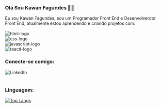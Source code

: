 ### Olá Sou Kawan Fagundes 🏄‍♂️

Eu sou Kawan Fagundes, sou um Programador Front End e Desenvolverdor Front End, atualmente estou aprendendo e criando projetos com:
<br>
<br>
<img src="https://img.shields.io/badge/HTML-E34F26.svg?style=for-the-badge&logo=HTML5&logoColor=white" alt="html-logo"/>
<br>
<img src="https://img.shields.io/badge/CSS-1572B6.svg?style=for-the-badge&logo=CSS3&logoColor=white" alt="css-logo"/>
<br>
<img src="https://img.shields.io/badge/JavaScript-F7DF1E.svg?style=for-the-badge&logo=JavaScript&logoColor=black" alt="javascript-logo"/>
<br>
<img src="https://img.shields.io/badge/React-20232A?style=for-the-badge&logo=react&logoColor=61DAFB" alt="reactl-logo"/>
<br>

### Conecte-se comigo:

<p> 
<a href="https://www.linkedin.com/in/kawan-fagundes/#:~:text=www.linkedin.com/in/kawan%2Dfagundes"> 
<img align="left" alt="LinkedIn" src="https://img.shields.io/badge/LinkedIn-0077B5?style=for-the-badge&logo=linkedin&logoColor=whit"/>
</a>
</p>
<br>
<br>

### Linguagem:

[![Top Langs](https://github-readme-stats.vercel.app/api/top-langs/?username=Fagwndes)](https://github.com/anuraghazra/github-readme-stats)
 














